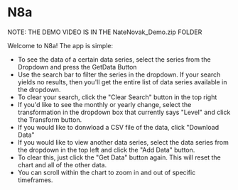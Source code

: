 # N8a
NOTE: THE DEMO VIDEO IS IN THE NateNovak_Demo.zip FOLDER

Welcome to N8a! The app is simple:
- To see the data of a certain data series, select the series from the Dropdown and press the GetData Button
- Use the search bar to filter the series in the dropdown. If your search yields no results, then you'll get the entire list of data series available in the dropdown. 
- To clear your search, click the "Clear Search" button in the top right
- If you'd like to see the monthly or yearly change, select the transformation in the dropdown box that currently says "Level" and click the Transform button.
- If you would like to donwload a CSV file of the data, click "Download Data"
- If you would like to view another data series, select the data series from the dropdown in the top left and click the "Add Data" button. 
- To clear this, just click the "Get Data" button again. This will reset the chart and all of the other data.  
- You can scroll within the chart to zoom in and out of specific timeframes. 
